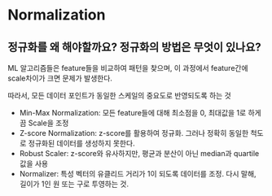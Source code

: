 # Normalization

## 정규화를 왜 해야할까요? 정규화의 방법은 무엇이 있나요?

ML 알고리즘들은 feature들을 비교하여 패턴을 찾으며, 이 과정에서 feature간에 scale차이가 크면 문제가 발생한다. 

따라서, 모든 데이터 포인트가 동일한 스케일의 중요도로 반영되도록 하는 것

* Min-Max Normalization: 모든 feature들에 대해 최소점을 0, 최대값을 1로 하게끔 Scale을 조정
* Z-score Normalization: z-score를 활용하여 정규화. 그러나 정확히 동일한 척도로 정규화된 데이터를 생성하지 못한다.
* Robust Scaler: z-score와 유사하지만, 평균과 분산이 아닌 median과 quartile값을 사용
* Normalizer: 특성 벡터의 유클리드 거리가 1이 되도록 데이터를 조정. 다시 말해, 길이가 1인 원 또는 구로 투영하는 것.